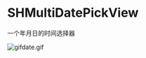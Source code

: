 # SHMultiDatePickView
一个年月日的时间选择器


![gifdate.gif](http://upload-images.jianshu.io/upload_images/667152-0a9d68a6283fe967.gif?imageMogr2/auto-orient/strip%7CimageView2/2/w/1240)
